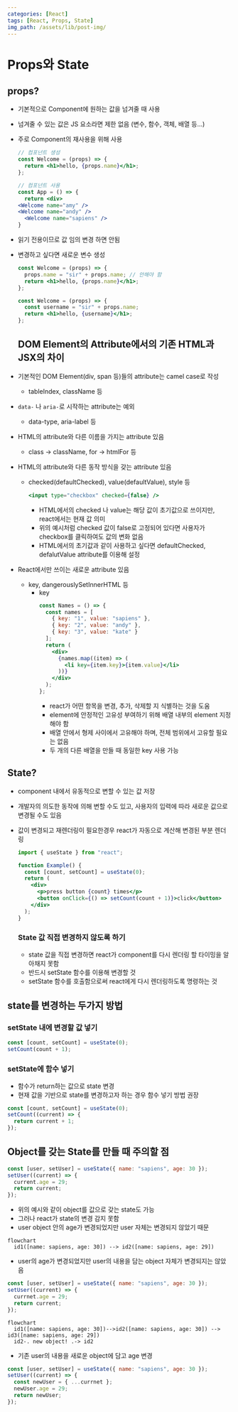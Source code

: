 ```yaml
---
categories: [React]
tags: [React, Props, State]
img_path: /assets/lib/post-img/
---
```


# Props와 State

## props?

- 기본적으로 Component에 원하는 값을 넘겨줄 때 사용
- 넘겨줄 수 있는 값은 JS 요소라면 제한 없음 (변수, 함수, 객체, 배열 등...)
- 주로 Component의 재사용을 위해 사용

  ```jsx
  // 컴포넌트 생성
  const Welcome = (props) => {
    return <h1>hello, {props.name}</h1>;
  };
  ```

  ```jsx
  // 컴포넌트 사용
  const App = () => {
    return <div>
  <Welcome name="amy" />
  <Welcome name="andy" />
    <Welcome name="sapiens" />
  }
  ```

- 읽기 전용이므로 값 임의 변경 하면 안됨
- 변경하고 싶다면 새로운 변수 생성

  ```jsx
  const Welcome = (props) => {
    props.name = "sir" + props.name; // 안해야 함
    return <h1>hello, {props.name}</h1>;
  };
  ```

  ```jsx
  const Welcome = (props) => {
    const username = "sir" + props.name;
    return <h1>hello, {username}</h1>;
  };
  ```

  ## DOM Element의 Attribute에서의 기존 HTML과 JSX의 차이

- 기본적인 DOM Element(div, span 등)들의 attribute는 camel case로 작성
  - tableIndex, className 등
- `data-` 나 `aria-`로 시작하는 attribute는 예외
  - data-type, aria-label 등
- HTML의 attribute와 다른 이름을 가지는 attribute 있음
  - class -> className, for -> htmlFor 등
- HTML의 attribute와 다른 동작 방식을 갖는 attribute 있음
  - checked(defaultChecked), value(defaultValue), style 등
    ```jsx
    <input type="checkbox" checked={false} />
    ```
    - HTML에서의 checked 나 value는 해당 값이 초기값으로 쓰이지만, react에서는 현재 값 의미
    - 위의 예시처럼 checked 값이 false로 고정되어 있다면 사용자가 checkbox를 클릭하여도 값의 변화 없음
    - HTML에서의 초기값과 같이 사용하고 싶다면 defaultChecked, defalutValue attribute를 이용해 설정
- React에서만 쓰이는 새로운 attribute 있음
  - key, dangerouslySetInnerHTML 등
    - key
      ```jsx
      const Names = () => {
        const names = [
          { key: "1", value: "sapiens" },
          { key: "2", value: "andy" },
          { key: "3", value: "kate" }
        ];
        return (
          <div>
            {names.map((item) => (
              <li key={item.key}>{item.value}</li>
            ))}
          </div>
        );
      };
      ```
      - react가 어떤 항목을 변경, 추가, 삭제할 지 식별하는 것을 도움
      - element에 안정적인 고유성 부여하기 위해 배열 내부의 element 지정해야 함
      - 배열 안에서 형제 사이에서 고유해야 하며, 전체 범위에서 고유할 필요는 없음
      - 두 개의 다른 배열을 만들 때 동일한 key 사용 가능

## State?

- component 내에서 유동적으로 변할 수 있는 값 저장
- 개발자의 의도한 동작에 의해 변할 수도 있고, 사용자의 입력에 따라 새로운 값으로 변경될 수도 있음
- 값이 변경되고 재렌더링이 필요한경우 react가 자동으로 계산해 변경된 부분 렌더링

  ```jsx
  import { useState } from "react";

  function Example() {
    const [count, setCount] = useState(0);
    return (
      <div>
        <p>press button {count} times</p>
        <button onClick={() => setCount(count + 1)}>click</button>
      </div>
    );
  }
  ```

  ### State 값 직접 변경하지 않도록 하기

  - state 값을 직접 변경하면 react가 component를 다시 렌더링 할 타이밍을 알아채지 못함
  - 반드시 setState 함수를 이용해 변경할 것
  - setState 함수를 호출함으로써 react에게 다시 렌더링하도록 명령하는 것

## state를 변경하는 두가지 방법

### setState 내에 변경할 값 넣기

```jsx
const [count, setCount] = useState(0);
setCount(count + 1);
```

### setState에 함수 넣기

- 함수가 return하는 값으로 state 변경
- 현재 값을 기반으로 state를 변경하고자 하는 경우 함수 넣기 방법 권장

```jsx
const [count, setCount] = useState(0);
setCount((current) => {
  return current + 1;
});
```

## Object를 갖는 State를 만들 때 주의할 점

```jsx
const [user, setUser] = useState({ name: "sapiens", age: 30 });
setUser((current) => {
  current.age = 29;
  return current;
});
```

- 위의 예시와 같이 object를 값으로 갖는 state도 가능
- 그러나 react가 state의 변경 감지 못함
- user object 안의 age가 변경되었지만 user 자체는 변경되지 않았기 때문

```mermaid
flowchart
  id1([name: sapiens, age: 30]) --> id2([name: sapiens, age: 29])
```

- user의 age가 변경되었지만 user의 내용을 담는 object 자체가 변경되지는 않았음

```jsx
const [user, setUser] = useState({ name: "sapiens", age: 30 });
setUser((current) => {
  currnet.age = 29;
  return current;
});
```

```mermaid
flowchart
  id1([name: sapiens, age: 30])-->id2([name: sapiens, age: 30]) --> id3([name: sapiens, age: 29])
  id2-. new object! .-> id2
```

- 기존 user의 내용을 새로운 object에 담고 age 변경

```jsx
const [user, setUser] = useState({ name: "sapiens", age: 30 });
setUser((current) => {
  const newUser = { ...currnet };
  newUser.age = 29;
  return newUser;
});
```
